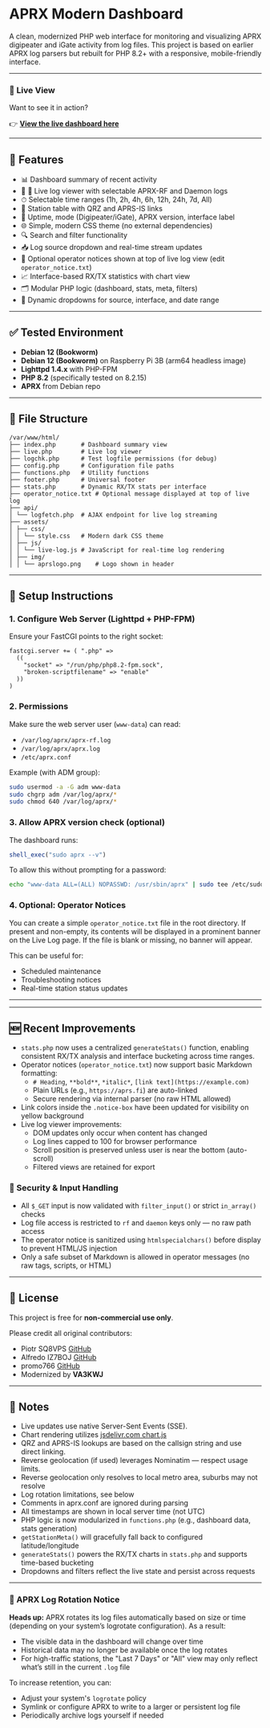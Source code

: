 # APRX Modern Dashboard

A clean, modernized PHP web interface for monitoring and visualizing APRX digipeater and iGate activity from log files. This project is based on earlier APRX log parsers but rebuilt for PHP 8.2+ with a responsive, mobile-friendly interface.

---

### 📡 Live View

Want to see it in action?

👉 **[View the live dashboard here](https://aprx.va3kwj.ca)**

---

## 🚀 Features

- 📊 Dashboard summary of recent activity
- 📡 📡 Live log viewer with selectable APRX-RF and Daemon logs
- ⏱ Selectable time ranges (1h, 2h, 4h, 6h, 12h, 24h, 7d, All)
- 🧭 Station table with QRZ and APRS-IS links
- 🧠 Uptime, mode (Digipeater/iGate), APRX version, interface label
- 🌐 Simple, modern CSS theme (no external dependencies)
- 🔍 Search and filter functionality
- 📥 Log source dropdown and real-time stream updates
- 📢 Optional operator notices shown at top of live log view (edit `operator_notice.txt`)
- 📈 Interface-based RX/TX statistics with chart view
- 🗂 Modular PHP logic (dashboard, stats, meta, filters)
- 🔽 Dynamic dropdowns for source, interface, and date range

---

## ✅ Tested Environment

- **Debian 12 (Bookworm)**
- **Debian 12 (Bookworm)** on Raspberry Pi 3B (arm64 headless image)
- **Lighttpd 1.4.x** with PHP-FPM
- **PHP 8.2** (specifically tested on 8.2.15)
- **APRX** from Debian repo

---

## 📂 File Structure

```
/var/www/html/
├── index.php		# Dashboard summary view
├── live.php		# Live log viewer
├── logchk.php		# Test logfile permissions (for debug)
├── config.php		# Configuration file paths
├── functions.php	# Utility functions
├── footer.php		# Universal footer
├── stats.php		# Dynamic RX/TX stats per interface
├── operator_notice.txt	# Optional message displayed at top of live log
├── api/
│ └── logfetch.php	# AJAX endpoint for live log streaming
├── assets/
│ ├── css/
│ │ └── style.css	# Modern dark CSS theme
│ ├── js/
│ │ └── live-log.js	# JavaScript for real-time log rendering
│ ├── img/
│ │ └── aprslogo.png	# Logo shown in header
```

---

## 🔧 Setup Instructions

### 1. Configure Web Server (Lighttpd + PHP-FPM)
Ensure your FastCGI points to the right socket:
```lighttpd
fastcgi.server += ( ".php" =>
  ((
    "socket" => "/run/php/php8.2-fpm.sock",
    "broken-scriptfilename" => "enable"
  ))
)
```

### 2. Permissions
Make sure the web server user (`www-data`) can read:

- `/var/log/aprx/aprx-rf.log`
- `/var/log/aprx/aprx.log`
- `/etc/aprx.conf`

Example (with ADM group):
```bash
sudo usermod -a -G adm www-data
sudo chgrp adm /var/log/aprx/*
sudo chmod 640 /var/log/aprx/*
```

### 3. Allow APRX version check (optional)
The dashboard runs:
```php
shell_exec("sudo aprx --v")
```
To allow this without prompting for a password:
```bash
echo "www-data ALL=(ALL) NOPASSWD: /usr/sbin/aprx" | sudo tee /etc/sudoers.d/aprx-dashboard
```

### 4. Optional: Operator Notices

You can create a simple `operator_notice.txt` file in the root directory. If present and non-empty, its contents will be displayed in a prominent banner on the Live Log page. If the file is blank or missing, no banner will appear.

This can be useful for:

- Scheduled maintenance
- Troubleshooting notices
- Real-time station status updates

---
---

## 🆕 Recent Improvements

- `stats.php` now uses a centralized `generateStats()` function, enabling consistent RX/TX analysis and interface bucketing across time ranges.
- Operator notices (`operator_notice.txt`) now support basic Markdown formatting:
  - `# Heading`, `**bold**`, `*italic*`, `[link text](https://example.com)`
  - Plain URLs (e.g., `https://aprs.fi`) are auto-linked
  - Secure rendering via internal parser (no raw HTML allowed)
- Link colors inside the `.notice-box` have been updated for visibility on yellow background
- Live log viewer improvements:
  - DOM updates only occur when content has changed
  - Log lines capped to 100 for browser performance
  - Scroll position is preserved unless user is near the bottom (auto-scroll)
  - Filtered views are retained for export

### 🔐 Security & Input Handling

- All `$_GET` input is now validated with `filter_input()` or strict `in_array()` checks
- Log file access is restricted to `rf` and `daemon` keys only — no raw path access
- The operator notice is sanitized using `htmlspecialchars()` before display to prevent HTML/JS injection
- Only a safe subset of Markdown is allowed in operator messages (no raw tags, scripts, or HTML)

---

## 📜 License

This project is free for **non-commercial use only**.

Please credit all original contributors:

- Piotr SQ8VPS [GitHub](https://github.com/sq8vps/aprx-simplewebstat)
- Alfredo IZ7BOJ [GitHub](https://github.com/IZ7BOJ/aprx-simplewebstat)
- promo766 [GitHub](https://github.com/promo776/aprx-simplewebstat)
- Modernized by **VA3KWJ**

---

## 📎 Notes

- Live updates use native Server-Sent Events (SSE).
- Chart rendering utilizes [jsdelivr.com chart.js](https://www.jsdelivr.com/package/npm/chart.js)
- QRZ and APRS-IS lookups are based on the callsign string and use direct linking.
- Reverse geolocation (if used) leverages Nominatim — respect usage limits.
- Reverse geolocation only resolves to local metro area, suburbs may not resolve
- Log rotation limitations, see below
- Comments in aprx.conf are ignored during parsing
- All timestamps are shown in local server time (not UTC)
- PHP logic is now modularized in `functions.php` (e.g., dashboard data, stats generation)
- `getStationMeta()` will gracefully fall back to configured latitude/longitude
- `generateStats()` powers the RX/TX charts in `stats.php` and supports time-based bucketing
- Dropdowns and filters reflect the live state and persist across requests


---

### 🔁 APRX Log Rotation Notice

**Heads up:** APRX rotates its log files automatically based on size or time (depending on your system’s logrotate configuration). As a result:

- The visible data in the dashboard will change over time
- Historical data may no longer be available once the log rotates
- For high-traffic stations, the "Last 7 Days" or "All" view may only reflect what’s still in the current `.log` file

To increase retention, you can:
- Adjust your system's `logrotate` policy
- Symlink or configure APRX to write to a larger or persistent log file
- Periodically archive logs yourself if needed

